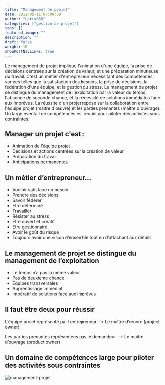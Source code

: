 ```yaml
---
title: "Management de projet"
date: 2011-05-11T07:00:00
author: "Larry868"
categories: ["gestion de projet"]
tags: []
featured_image: ""
description: ""
draft: false
weight: 16
showPostNavLinks: true
---
```


Le management de projet implique l'animation d'une équipe, la prise de décisions centrées sur la création de valeur, et une préparation minutieuse du travail. C'est un métier d'entrepreneur nécessitant des compétences variées telles que la satisfaction des besoins, la prise de décisions, la fédération d'une équipe, et la gestion du stress. Le management de projet se distingue du management de l'exploitation par la valeur du temps, l'absence de seconde chance, et la nécessité de solutions immédiates face aux imprévus. La réussite d'un projet repose sur la collaboration entre l'équipe projet (maître d'œuvre) et les parties prenantes (maître d'ouvrage). Un large éventail de compétences est requis pour piloter des activités sous contraintes.

<!--more-->

## Manager un projet c'est :

- Animation de l’équipe projet
- Décisions et actions centrées sur la création de valeur
- Préparation du travail 
- Anticipations permanentes

## Un métier d’entrepreneur…

- Vouloir satisfaire un besoin
- Prendre des décisions
- Savoir fédérer
- Etre déterminé
- Travailler
- Résister au stress
- Etre ouvert et créatif
- Etre gestionnaire
- Avoir le goût du risque
- Toujours avoir une vision d’ensemble tout en d’attachant aux détails

## Le management de projet se distingue du management de l’exploitation

- Le temps n’a pas la même valeur
- Pas de deuxième chance
- Equipes transversales
- Apprentissage immédiat
- Impératif de solutions face aux imprévus

## Il faut être deux pour réussir

L’équipe projet représenté par l’entrepreneur --> Le maître d’œuvre (project owner)

Les parties prenantes représentées pas le demandeur --> Le maître d’ouvrage (product owner)

## Un domaine de compétences large pour piloter des activités sous contraintes

![management-projet](/images/formation-projet-management-projet.png)

